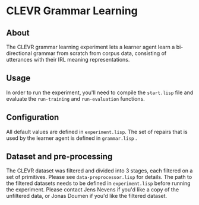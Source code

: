 # CLEVR Grammar Learning

## About

The CLEVR grammar learning experiment lets a learner agent learn a bi-directional grammar from scratch from corpus data, consisting of utterances with their IRL meaning representations.



## Usage

In order to run the experiment, you'll need to compile the ```start.lisp``` file and evaluate the ```run-training``` and ```run-evaluation``` functions.

## Configuration
All default values are defined in ```experiment.lisp```.
The set of repairs that is used by the learner agent is defined in ```grammar.lisp``` .  


## Dataset and pre-processing

The CLEVR dataset was filtered and divided into 3 stages, each filtered on a set of primitives. Please see ```data-preprocessor.lisp``` for details.
The path to the filtered datasets needs to be defined in ```experiment.lisp``` before running the experiment. Please contact Jens Nevens if you'd like a copy of the unfiltered data, or Jonas Doumen if you'd like the filtered dataset.
